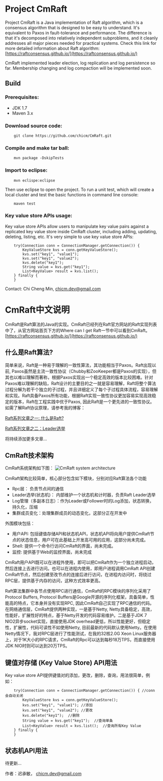Project CmRaft 
================

Project CmRaft is a Java implementation of Raft algorithm, which is a consensus algorithm that is designed to be easy to understand. It's equivalent to Paxos in fault-tolerance and performance. The difference is that it's decomposed into relatively independent subproblems, and it cleanly addresses all major pieces needed for practical systems.
Check this link for more detailed information about Raft algorithm: [https://raftconsensus.github.io/](https://raftconsensus.github.io/)

CmRaft implemented leader election, log replication and log persistence so far. Membership changing and log compaction will be implemented soon.

Build 
------

### Prerequisites: 
- JDK 1.7
- Maven 3.x

### Download source code: 
		git clone https://github.com/chicm/CmRaft.git

### Compile and make tar ball: 
		mvn package -DskipTests

### Import to eclipse: 
		mvn eclispe:eclipse
Then use eclipse to open the project. To run a unit test, which will create a local cluster and test the basic functions in command line console:
		
		maven test
### Key value store APIs usage:
Key value store APIs allow users to manipulate key value pairs against a replicated key value store inside CmRaft cluster, including adding, updating, deleting, listing, etc. It's very simple to use key value store APIs:

		try(Connection conn = ConnectionManager.getConnection()) { 
			KeyValueStore kvs = conn.getKeyValueStore();
			kvs.set("key1", "value1"); 
			kvs.set("key1", "value2"); 
			kvs.delete("key1");  
			String value = kvs.get("key1");  
			List<KeyValue> result = kvs.list(); 
		} finally {
		}

Contact: Chi Cheng Min, [chicm.dev@gmail.com](mailto:chicm.dev@gmail.com)

CmRaft中文说明
=============

CmRaft是Raft算法的Java的实现。CmRaft已经列在Raft官方网站的Raft实现列表中了，从官方网站首页下方的Where can I get Raft一节中可以看到CmRaft。
[https://raftconsensus.github.io/](https://raftconsensus.github.io/)

什么是Raft算法?
----------
简单来说，Raft是一种易于理解的一致性算法，其功能相当于Paxos。Raft出现以前, Paxos虽然是主流一致性协议（Chubby和ZooKeeper都是Paxos的实现），但其也以难以理解而著称，根据Paxos实现出一个稳定高效的版本比较困难。针对Paxos难以理解的缺陷，Raft设计的主要目的之一就是容易理解，Raft将整个算法过程分解为若干个独立的子过程，并且详细定义了每个子过程具体流程，容易理解和实现。Raft具备Paxos所有功能，根据Raft实现一致性协议更加容易实现高效稳定的版本，Raft在工程实践中优于Paxos, 因此Raft是一个更先进的一致性协议。
如需了解Raft协议原理，请参考我的博客：

[Raft系列文章之一: 什么是Raft?](http://blog.csdn.net/chicm/article/details/41788773)

[Raft系列文章之二：Leader选举](http://blog.csdn.net/chicm/article/details/41794475)

将持续添加更多文章...

CmRaft技术架构
-------------
CmRaft系统架构如下图：
![CmRaft system architecture](http://d.pcs.baidu.com/thumbnail/18755e30857ce1920bd9240eef85ed9c?fid=1814569568-250528-751384116897336&time=1418029200&sign=FDTAER-DCb740ccc5511e5e8fedcff06b081203-zO9aEQNrLhquByraFlu%2BPxJTUoE%3D&rt=sh&expires=2h&r=264316360&sharesign=unknown&size=c710_u500&quality=100)

CmRaft架构比较简单，核心部分包含如下模块，分别对应Raft算法各个功能

- Rpc层： 负责节点间的通信
- Leader选举(状态机)： 内部维护一个状态机和计时器，负责Raft Leader选举
- Log管理（多副本日志）：作为Leader或Follower时的Log添加，状态转换，持久化，压缩
- 集群成员变化：处理集群成员的动态变化，这部分正在开发中

外围模块包括：

- 用户API: 包括键值存储API和状态机API，状态机API将向用户提供CmRaft节点的状态信息，用户可在此基础上开发高可用的应用，这部分尚未完成。
- Shell: 提供一个命令行访问CmRaft的界面，尚未完成。
- 监控: 提供基于Web的监控界面，尚未完成

CmRaft用户API既可以在进程外使用，即可以把CmRaft作为一个独立进程启动，然后连接上去进行访问。也可以在进程内使用，即用户进程调用CmRaft API创建CmRaft节点，然后创建至改节点的连接后进行访问，在进程内访问时，将绕过RPC层，提供基于内存的访问，这种方式效率更高。

Raft算法集群中各节点使用RPC进行通信，CmRaft的RPC模块的序列化采用了Protocol Buffers, Protocol Buffers是Google开源的序列化框架，具备简单，性能高的特点，它本身并没有实现RPC, 因此CmRaft自己实现了RPC通信的代码。在网络通信层，CmRaft提供两种实现，一是基于Netty, Netty具备稳定，高效，性能好，扩展性好的特点，基于Netty开发的代码容易维护。二是基于JDK 7 NIO2异步socket实现，直接使用JDK overhead更低，所以性能更好，但稳定性，扩展性，代码可读性不如使用Netty, 目前最新的代码默认使用Netty。在使用Netty情况下，我对RPC层进行了性能测试，在我的32核2.0G Xeon Linux服务器上，对于1K大小的RPC请求，CmRaft的Rpc可以达到每秒18万TPS，而直接使用JDK NIO时则可以达到20万TPS。

键值对存储 (Key Value Store) API用法
-----------------------------
Key value store API提供键值对的添加，更改，删除，查询，用法很简单，例如：

		try(Connection conn = ConnectionManager.getConnection()) { //conn会自动关闭
			KeyValueStore kvs = conn.getKeyValueStore();
			kvs.set("key1", "value1"); //添加
			kvs.set("key1", "value2"); //更改
			kvs.delete("key1");  //删除
			String value = kvs.get("key1");  //查询单条	
			List<KeyValue> result = kvs.list();  //查询所有Key Value
		} finally {
		}


状态机API用法
------------
待更新...

作者：迟承敏， [chicm.dev@gmail.com](mailto:chicm.dev@gmail.com)